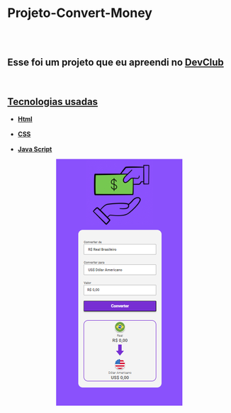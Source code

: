 <h1>Projeto-Convert-Money</h1>
<br>
<br>
<h2>Esse foi um projeto que eu apreendi no <a href="https://aulas.devclub.com.br/login"/a>DevClub</h2>
<br>
<h2> Tecnologias usadas</h2>
<ul>
<b> 
  <li> Html </li>
  <br>
  <li> CSS </li>
    <br>
  <li> Java Script </li>
</b>
</ul>
<div align="center">
  <img src="https://github.com/Brunogitguimaraes/Convert-Money/blob/main/assets/Convert-money-desketop.png?raw=true" alt="image Currency converter"/>
  
</div>
